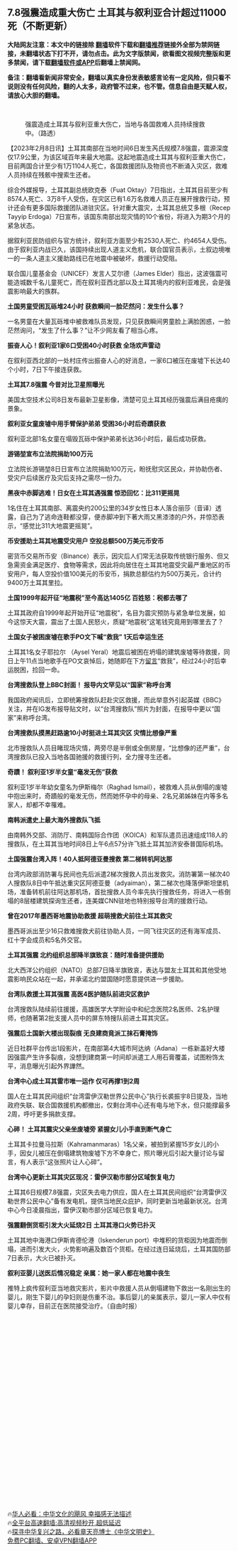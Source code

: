 <!-- 面包屑导航 --> <h2>7.8强震造成重大伤亡 土耳其与叙利亚合计超过11000死（不断更新）</h2> <p class="notice"><b>大陆网友注意：本文中的链接除 <a href="https://github.com/bannedbook/fanqiang" >翻墙</a>软件下载和<a href="https://github.com/killgcd/justmysocks/blob/master/README.md">翻墙推荐</a>链接外全部为禁网链接，未翻墙状态下打不开，请勿点击。此为文字版禁闻，欲看图文视频完整版和更多禁闻，请下载<a href="https://github.com/bannedbook/fanqiang">翻墙软件或APP</a>后翻墙上禁闻网。</p><p>备注：翻墙看新闻非常安全，翻墙以真实身份发表敏感言论有一定风险，但只看不说则没有任何风险，翻的人太多，政府管不过来，也不管。信息自由是天赋人权，请放心大胆的翻墙。</b></p>  <div class="entry"> <br /> <figure><a href="https://i0.wp.com/upload-images-bucket-v64rleca837do.s3.eu-west-1.amazonaws.com/wp-content/uploads/2023/02/08115053/Screen-Shot-2023-02-08-at-10.50.16-pm.png?fit=1436%2C958&#038;ssl=1" data-caption="强震造成土耳其与叙利亚重大伤亡，当地与各国救难人员持续搜救中。（路透）"></a><figcaption class="wp-caption-text">强震造成土耳其与叙利亚重大伤亡，当地与各国救难人员持续搜救中。（路透）</figcaption></figure> <p>【2023年2月8日讯】土耳其南部在当地时间6日发生芮氏规模7.8强震，震源深度仅17.9公里，为该区域百年来最大地震。这起地震造成土耳其与叙利亚重大伤亡，目前两国合计至少有1万1104人死亡，各国救援团队及物资也不断涌入灾区，救难人员持续在残骸中搜索生还者。</p> <p>综合外媒报导，土耳其副总统欧克泰（Fuat Oktay）7日指出，土耳其目前至少有8574人死亡、3万8千人受伤，在灾区已有1.6万名救难人员正在展开搜救行动，预计还会有更多国际救援团队进驻灾区。针对重大震灾，土耳其总统艾多根（Recep Tayyip Erdoga）7日宣布，该国东南部出现灾情的10个省份，将进入为期3个月的紧急状态。</p> <p>据叙利亚民防组织与官方统计，叙利亚方面至少有2530人死亡、约4654人受伤。由于叙利亚内战已久，该国持续出现人道主义危机，联合国官员表示，土叙边境唯一的一条人道主义援助路线已在地震中被破坏，救援行动受阻。</p> <p>联合国儿童基金会（UNICEF）发言人艾尔德（James Elder）指出，这波强震可能造城数千名儿童死亡，而在叙利亚西北部以及土耳其境内的叙利亚难民，会是强震影响最大的族群。</p> <p><strong>土国男童受困瓦砾堆24小时 获救瞬间一脸茫然问：发生什么事？</strong></p> <p>一名男童在大量瓦砾堆中被救难队员发现，只见获救瞬间男童脸上满脸困惑，一脸茫然询问，“发生了什么事？”让不少网友看了相当心疼。</p> <p><strong>振奋人心！叙利亚1家6口受困40小时获救 全场欢声雷动</strong></p> <p>在叙利亚西北部的一处村庄传出振奋人心的好消息，一家6口被压在废墟下长达40个小时，7日下午接连获救。</p> <p><strong>土耳其7.8强震 今昔对比卫星照曝光</strong></p> <p>美国太空技术公司8日发布最新卫星影像，清楚可见土耳其经历强震后满目疮痍的景象。</p> <p><strong>叙利亚女童废墟中用手臂保护弟弟 受困36小时后奇蹟获救</strong></p> <p>叙利亚北部1名女童在塌毁瓦砾中保护弟弟长达36小时后，最后成功获救。</p> <p><strong>游锡堃宣布立法院捐助100万元</strong></p> <p>立法院长游锡堃8日日宣布立法院捐助100万元，盼抚慰灾区民众，并协助伤者、受灾户后续医疗及灾后支持之需尽一份力。</p> <p><strong>黑夜中赤脚逃难！日女在土耳其遇强震 惊恐回忆：比311更摇晃</strong></p> <p>1名住在土耳其南部、离震央约200公里的34岁女性日本人落合丽莎（音译）透露，自己为了逃命连鞋都没穿，便赤脚冲到下著大雨又黑漆漆的户外，并惊恐表示，“感觉比311大地震更摇晃”。</p>  <p><strong>币安援助土耳其地震受灾用户 空投总额500万美元币安币</strong></p> <p>密货币交易所币安（Binance）表示，因灾后人们常无法获取传统银行服务、但又急需资金满足医疗、食物等需求，因此将向居住在土耳其地震受灾最严重地区的币安用户，每人空投价值100美元的币安币，捐款总额估约为500万美元，合计约9400万土耳其里拉。</p> <p><strong>土国1999年起开征“地震税”至今高达1405亿 百姓怒：税都去哪了</strong></p> <p>土耳其政府自1999年起开始开征“地震税”，名目为震灾预防与紧急单位发展，如今这惊天大震，震出了土国人民怒火，质疑“地震税”这笔钱究竟用到哪里去了？</p> <p><strong>土国女子被困废墟在歌手PO文下喊“救我” 1天后幸运生还</strong></p> <p>土耳其1名女子耶拉尔 （Aysel Yeral）地震后被困在坍塌的建筑废墟等待救援，同日上午11点当地歌手在PO文哀悼后，她随即在下方<span class='wp_keywordlink'><a href="https://www.bannedbook.org/bnews/tougao/" title="留言" target="_blank">留言</a></span>“救我”，经过24小时后幸运脱困，捡回一命。</p> <p><strong>台湾搜救队登上BBC封面！ 报导内文罕见以“国家”称呼台湾</strong></p> <p>我国政府闻讯后，立即统筹搜救队赶赴灾区救援，而此举意外引起英媒《BBC》关注，并在IG发布报导贴文时，以“台湾搜救队”照片为封面，在报导中更以“国家”来称呼台湾。</p> <p><strong>台湾搜救队摸黑赶路逾10小时挺进土耳其灾区 灾情比想像严重</strong></p> <p>北市搜救队人员目睹现场灾情，两旁尽是半倒或全倒房屋，“比想像的还严重”，台湾搜救队已投入当地各国驰援的救援行列，全力搜寻生还者。</p> <p><strong>奇蹟！ 叙利亚1岁半女童“毫发无伤”获救</strong></p> <p>叙利亚1岁半年幼女童名为伊斯梅尔（Raghad Ismail），被救难人员从倒塌的废墟中抱出来时，奇蹟般的毫发无伤，然而她怀孕中的母亲、2名兄弟姊妹在内等多名家人，却都不幸罹难。</p> <p><strong>南韩派遣史上最大海外搜救队飞抵</strong></p> <p>由南韩外交部、消防厅、南韩国际合作团（KOICA）和军队遣员迅速组成118人的搜救队，在土耳其当地时间8日上午6点57分许飞抵土耳其加济安泰普国际机场。</p> <p><strong>土国强震台湾入阵！40人抵阿德亚曼搜救 第二梯转机阿达那</strong></p> <p>台湾内政部消防署与民间也先后派遣2梯次搜救人员出发救灾。消防署第一梯次40人搜救队8日中午抵达重灾区阿德亚曼（adyaiman），第二梯次也降落伊斯坦堡机场，准备转机前往阿达那机场，首批搜救人员今率先执行搜救任务，将进入一栋倒塌的8层楼建筑探询生还者，连美媒CNN驻地也特别报导台湾的援救行动。</p>  <p><strong>曾在2017年墨西哥地震协助救援 超萌搜救犬前往土耳其救灾</strong></p> <p>墨西哥派出至少16只救难搜救犬前往协助人员，一同飞往灾区的还有海军成员、红十字会成员和5名外交官。</p> <p><strong>土耳其强震 北约组织总部降半旗致哀：随时准备提供援助</strong></p> <p>北大西洋公约组织（NATO）总部7日降半旗致哀，表达与盟友土耳其和其他受地震影响民众站在一起，并承诺北约盟国随时愿意提供进一步援助。</p> <p><strong>台湾队救援土耳其强震 高医4医护随队前进灾区救护</strong></p> <p>台湾搜救队陆续前往援援，高雄医学大学附设中和纪念医院2名医师、2名护理师，也随著第2批支援人员中的屏东特搜队前进土耳其灾区。</p> <p><strong>强震后土国新大楼出现裂痕 无良建商竟派工抹石膏掩饰</strong></p> <p>近日社群平台传出1段影片，在南部第4大城市阿达纳（Adana）一栋新盖好大楼因强震产生许多裂痕，没想到建商第一时间却派遣工人用石膏覆盖，试图粉饰太平，消息曝光引起外界譁然。</p> <p><strong>台湾中心成土耳其雷市唯一运作 仅可再撑1到2周</strong></p> <p>国人在土耳其民间组织“台湾雷伊汉勒世界公民中心”执行长裘振宇8日提及，当地政府失联、联合国救援机构都撤出，仅剩台湾中心还有电与地下水，但只能撑最多2周，呼吁更多捐款支撑。</p> <p><strong>心碎！ 土耳其震灾父亲坐废墟旁 紧握女儿小手直到断气身亡</strong></p> <p>土耳其卡拉曼马拉斯（Kahramanmaras）1名父亲，被拍到紧握15岁女儿的小手，因女儿被压在倒塌建筑物废墟下方不幸身亡，照片曝光后引起大量讨论与留言，有人表示“这张照片让人心碎”。</p> <p><strong>台湾中心更新土耳其灾区现况：雷伊汉勒市部分区域恢复电力</strong></p> <p>土耳其6日规模7.8强震，灾区失去电力供应，国人在土耳其民间组织“台湾雷伊汉勒世界公民中心”备有发电机，提供当地民众庇护，同时更新当地最新状况。台湾中心今日凌晨指出，雷伊汉勒市部分区域已恢复电力。</p> <p><strong>强震翻倒货柜引发大火延烧2日 土耳其港口火势已扑灭</strong></p> <p>土耳其地中海港口伊斯肯德伦港（Iskenderun port）中堆积的货柜因为地震而倒塌，进而引发大火，火势影响遍及数百个货柜。在经过连日延烧后，土耳其国防部7日表示，大火已被扑灭。</p>  <p><strong>叙利亚婴儿送医后情况稳定 亲属：她一家人都在地震中丧生</strong></p> <p>推特上疯传叙利亚当地救灾影片，影片中救援人员从倒塌建物下救出一名刚出生的婴儿，刚生下婴儿的孕妇则是伤重不治。事后婴儿的亲属表示，婴儿一家人中仅有婴儿幸存，目前正在医院接受治疗。（自由时报）</p> <p>&nbsp;</p> <p>&nbsp;</p> <p>&nbsp;</p> <p>&nbsp;</p> <p>&nbsp;</p> <p>&nbsp;</p> <p>&nbsp;</p> <p>&nbsp;</p> <p>&nbsp;</p> <p>&nbsp;</p> <p>&nbsp;</p> <p>&nbsp;</p> <p>&nbsp;</p> <p>&nbsp;</p>  <!--<div id="taboola-mid-1"></div>--><p class="texttj"> 🔥<a href="https://www.bannedbook.org/bnews/comments/20220220/1694796.html" target="_blank">华人必看：中华文化的飓风 幸福感无法描述</a><br/> 🔥<a href="https://github.com/bannedbook/fanqiang/wiki/V2ray%E6%9C%BA%E5%9C%BA" target="_blank">全平台高速翻墙:高清视频秒开,超低延迟</a><br/> 🔥<a href="https://www.bannedbook.org/bnews/comments/20220808/1768773.html" target="_blank">探寻中华复兴之路，必看章天亮博士《中华文明史》</a><br/> <a href="https://github.com/bannedbook/fanqiang/wiki/%E7%A6%81%E9%97%BB%E7%BD%91%E5%AE%89%E5%8D%93%E7%BF%BB%E5%A2%99%E6%96%B0%E9%97%BBAPP" target="_blank">免费PC翻墙、安卓VPN翻墙APP</a><br/> </p><p>&nbsp;</p><a name='sharetosocial'></a> <div style="margin-bottom:5px;padding-bottom:5px;clear:both"> <div id="archive-pix-1" class="banner-ads"> <!-- AuctionX Display platform tag START --> <div id="27602x728x90x621x_ADSLOT1" clicktrack="%%CLICK_URL_ESC%%"></div>  <!-- AuctionX Display platform tag END --> </div> <div id="archive-pix-2" class="banner-ads"> <!-- AuctionX Display platform tag START --> <div id="27556x300x250x621x_ADSLOT1" clicktrack="%%CLICK_URL_ESC%%" style="margin:0 auto;text-align:center"></div>  <!-- AuctionX Display platform tag END --> </div> </div>  <div id="archive-pix-1" class="banner-ads"> <!-- AuctionX Display platform tag START --> <div id="27603x728x90x621x_ADSLOT1" clicktrack="%%CLICK_URL_ESC%%"></div>  <!-- AuctionX Display platform tag END --> </div> </div><!--END ENTRY--> 